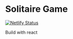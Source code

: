 # Solitaire Game

[![Netlify Status](https://api.netlify.com/api/v1/badges/39aa886e-ff33-49c4-9f58-15a79fc9f296/deploy-status)](https://app.netlify.com/sites/silly-cray-d2d184/deploys)

Build with react
